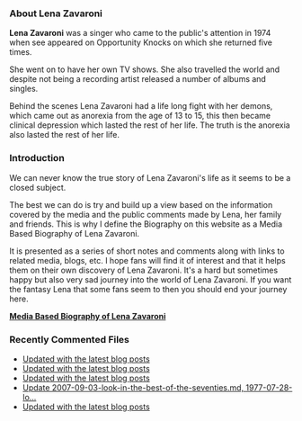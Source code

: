 ### About Lena Zavaroni

<p><strong>Lena Zavaroni</strong> was a singer who came to the public's attention in 1974 when see appeared on Opportunity Knocks on which she returned five times.</p>

<p>She went on to have her own TV shows. She also travelled the world and despite not being a recording artist released a number of albums and singles.</p>

<p>Behind the scenes Lena Zavaroni had a life long fight with her demons, which came out as anorexia from the age of 13 to 15, this then became clinical depression which lasted the rest of her life. The truth is the anorexia also lasted the rest of her life.</p>

### Introduction

<p>We can never know the true story of Lena Zavaroni's life as it seems to be a closed subject.</p>

<p>The best we can do is try and build up a view based on the information covered by the media and the public comments made by Lena, her family and friends. This is why I define the Biography on this website as a Media Based Biography of Lena Zavaroni.</p>

<p>It is presented as a series of short notes and comments along with links to related media, blogs, etc. I hope fans will find it of interest and that it helps them on their own discovery of Lena Zavaroni. It's a hard but sometimes happy but also very sad journey into the world of Lena Zavaroni. If you want the fantasy Lena that some fans seem to then you should end your journey here.</p>

<a href="https://fanzoflenazavaroni.github.io/biography/lena-zavaroni/"><strong>Media Based Biography of Lena Zavaroni</strong></a>

### Recently Commented Files

<!-- BLOG-POST-LIST:START -->
- [Updated with the latest blog posts](https://github.com/FanzOfLenaZavaroni/fanzoflenazavaroni.github.io/commit/44ed71a4563f357e21f24ece4645aa657b3847cf)
- [Updated with the latest blog posts](https://github.com/FanzOfLenaZavaroni/fanzoflenazavaroni.github.io/commit/dcdb6383233e72b6c66fb49badc22bf1d5b8c2cb)
- [Updated with the latest blog posts](https://github.com/FanzOfLenaZavaroni/fanzoflenazavaroni.github.io/commit/31cd186d917f19a065b843583e030035ca6c98e9)
- [Update 2007-09-03-look-in-the-best-of-the-seventies.md, 1977-07-28-lo…](https://github.com/FanzOfLenaZavaroni/fanzoflenazavaroni.github.io/commit/01aad156ea4793fa5e5af7b62d9102b652111365)
- [Updated with the latest blog posts](https://github.com/FanzOfLenaZavaroni/fanzoflenazavaroni.github.io/commit/497cf9b5b774afa5852f0c7733c8e7bd7e37fec1)
<!-- BLOG-POST-LIST:END -->
